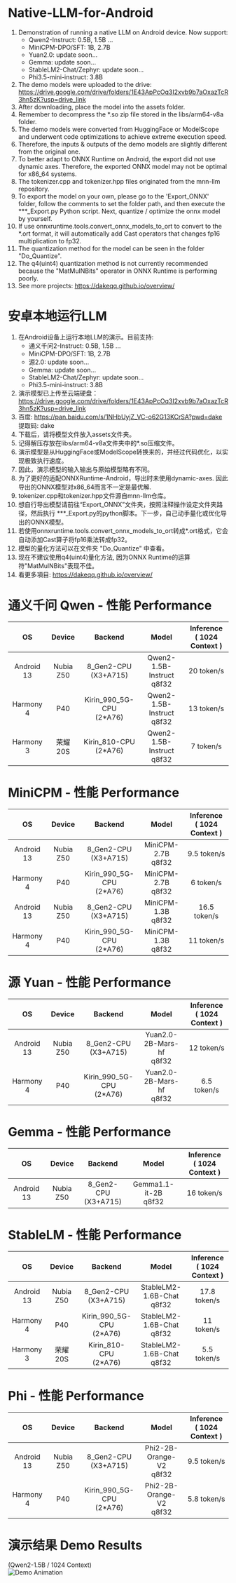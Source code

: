 # Native-LLM-for-Android
1. Demonstration of running a native LLM on Android device. Now support:
    - Qwen2-Instruct: 0.5B, 1.5B ...
    - MiniCPM-DPO/SFT: 1B, 2.7B
    - Yuan2.0: update soon...
    - Gemma: update soon...
    - StableLM2-Chat/Zephyr: update soon...
    - Phi3.5-mini-instruct: 3.8B
2. The demo models were uploaded to the drive: https://drive.google.com/drive/folders/1E43ApPcOq3I2xvb9b7aOxazTcR3hn5zK?usp=drive_link
3. After downloading, place the model into the assets folder.
4. Remember to decompress the *.so zip file stored in the libs/arm64-v8a folder.
5. The demo models were converted from HuggingFace or ModelScope and underwent code optimizations to achieve extreme execution speed.
6. Therefore, the inputs & outputs of the demo models are slightly different from the original one.
7. To better adapt to ONNX Runtime on Android, the export did not use dynamic axes. Therefore, the exported ONNX model may not be optimal for x86_64 systems.
8. The tokenizer.cpp and tokenizer.hpp files originated from the mnn-llm repository.
9. To export the model on your own, please go to the 'Export_ONNX' folder, follow the comments to set the folder path, and then execute the ***_Export.py Python script. Next, quantize / optimize the onnx model by yourself.
10. If use onnxruntime.tools.convert_onnx_models_to_ort to convert to the *.ort format, it will automatically add Cast operators that changes fp16 multiplication to fp32.
11. The quantization method for the model can be seen in the folder "Do_Quantize".
12. The q4(uint4) quantization method is not currently recommended because the "MatMulNBits" operator in ONNX Runtime is performing poorly.
13. See more projects: https://dakeqq.github.io/overview/
# 安卓本地运行LLM
1. 在Android设备上运行本地LLM的演示。目前支持:
   - 通义千问2-Instruct: 0.5B, 1.5B ...
   - MiniCPM-DPO/SFT: 1B, 2.7B
   - 源2.0: update soon...
   - Gemma: update soon...
   - StableLM2-Chat/Zephyr: update soon...
   - Phi3.5-mini-instruct: 3.8B
2. 演示模型已上传至云端硬盘：https://drive.google.com/drive/folders/1E43ApPcOq3I2xvb9b7aOxazTcR3hn5zK?usp=drive_link
3. 百度: https://pan.baidu.com/s/1NHbUyjZ_VC-o62G13KCrSA?pwd=dake 提取码: dake
4. 下载后，请将模型文件放入assets文件夹。
5. 记得解压存放在libs/arm64-v8a文件夹中的*.so压缩文件。
6. 演示模型是从HuggingFace或ModelScope转换来的，并经过代码优化，以实现极致执行速度。
7. 因此，演示模型的输入输出与原始模型略有不同。
8. 为了更好的适配ONNXRuntime-Android，导出时未使用dynamic-axes. 因此导出的ONNX模型对x86_64而言不一定是最优解.
9. tokenizer.cpp和tokenizer.hpp文件源自mnn-llm仓库。
10. 想自行导出模型请前往“Export_ONNX”文件夹，按照注释操作设定文件夹路径，然后执行 ***_Export.py的python脚本。下一步，自己动手量化或优化导出的ONNX模型。
11. 若使用onnxruntime.tools.convert_onnx_models_to_ort转成*.ort格式，它会自动添加Cast算子将fp16乘法转成fp32。
12. 模型的量化方法可以在文件夹 "Do_Quantize" 中查看。
13. 现在不建议使用q4(uint4)量化方法, 因为ONNX Runtime的运算符"MatMulNBits"表现不佳。
14. 看更多項目: https://dakeqq.github.io/overview/
# 通义千问 Qwen - 性能 Performance
| OS | Device | Backend | Model | Inference<br>( 1024 Context ) |
|:-------:|:-------:|:-------:|:-------:|:-------:|
| Android 13 | Nubia Z50 | 8_Gen2-CPU<br>(X3+A715) | Qwen2-1.5B-Instruct<br>q8f32 | 20 token/s |
| Harmony 4 | P40 | Kirin_990_5G-CPU<br>(2*A76) | Qwen2-1.5B-Instruct<br>q8f32 | 13 token/s|
| Harmony 3 | 荣耀20S | Kirin_810-CPU<br>(2*A76) | Qwen2-1.5B-Instruct<br>q8f32 | 7 token/s |
# MiniCPM - 性能 Performance
| OS | Device | Backend | Model | Inference<br>( 1024 Context ) |
|:-------:|:-------:|:-------:|:-------:|:-------:|
| Android 13 | Nubia Z50 | 8_Gen2-CPU<br>(X3+A715) | MiniCPM-2.7B<br>q8f32 | 9.5 token/s |
| Harmony 4 | P40 | Kirin_990_5G-CPU<br>(2*A76) | MiniCPM-2.7B<br>q8f32 | 6 token/s |
| Android 13 | Nubia Z50 | 8_Gen2-CPU<br>(X3+A715) | MiniCPM-1.3B<br>q8f32 | 16.5 token/s |
| Harmony 4 | P40 | Kirin_990_5G-CPU<br>(2*A76) | MiniCPM-1.3B<br>q8f32 | 11 token/s |
# 源 Yuan - 性能 Performance
| OS | Device | Backend | Model | Inference<br>( 1024 Context ) |
|:-------:|:-------:|:-------:|:-------:|:-------:|
| Android 13 | Nubia Z50 | 8_Gen2-CPU<br>(X3+A715) | Yuan2.0-2B-Mars-hf<br>q8f32 | 12 token/s |
| Harmony 4 | P40 | Kirin_990_5G-CPU<br>(2*A76) | Yuan2.0-2B-Mars-hf<br>q8f32 | 6.5 token/s |
# Gemma - 性能 Performance
| OS | Device | Backend | Model | Inference<br>( 1024 Context ) |
|:-------:|:-------:|:-------:|:-------:|:-------:|
| Android 13 | Nubia Z50 | 8_Gen2-CPU<br>(X3+A715) | Gemma1.1-it-2B<br>q8f32 | 16 token/s |
# StableLM - 性能 Performance
| OS | Device | Backend | Model | Inference<br>( 1024 Context ) |
|:-------:|:-------:|:-------:|:-------:|:-------:|
| Android 13 | Nubia Z50 | 8_Gen2-CPU<br>(X3+A715) | StableLM2-1.6B-Chat<br>q8f32 | 17.8 token/s |
| Harmony 4 | P40 | Kirin_990_5G-CPU<br>(2*A76) | StableLM2-1.6B-Chat<br>q8f32 | 11 token/s |
| Harmony 3 | 荣耀20S | Kirin_810-CPU<br>(2*A76) | StableLM2-1.6B-Chat<br>q8f32 | 5.5 token/s |
# Phi - 性能 Performance
| OS | Device | Backend | Model | Inference<br>( 1024 Context ) |
|:-------:|:-------:|:-------:|:-------:|:-------:|
| Android 13 | Nubia Z50 | 8_Gen2-CPU<br>(X3+A715) | Phi2-2B-Orange-V2<br>q8f32 | 9.5 token/s |
| Harmony 4 | P40 | Kirin_990_5G-CPU<br>(2*A76) | Phi2-2B-Orange-V2<br>q8f32 | 5.8 token/s |
# 演示结果 Demo Results
(Qwen2-1.5B / 1024 Context)<br>
![Demo Animation](https://github.com/DakeQQ/Native-LLM-for-Android/blob/main/LLM_Qwen.gif?raw=true)
